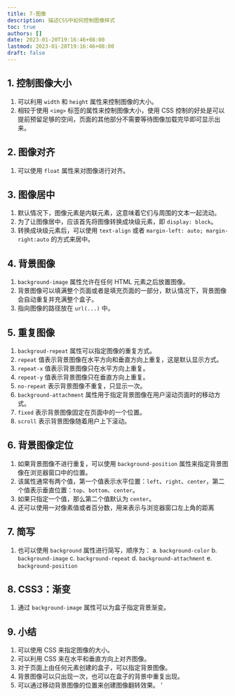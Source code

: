 ```yaml
---
title: 7-图像
description: 描述CSS中如何控制图像样式
toc: true
authors: []
date: 2023-01-20T19:16:46+08:00
lastmod: 2023-01-20T19:16:46+08:00
draft: false
---
```


## 1. 控制图像大小

1. 可以利用 `width` 和 `height` 属性来控制图像的大小。
2. 相较于使用 `<img>` 标签的属性来控制图像大小，使用 CSS 控制的好处是可以提前预留足够的空间，页面的其他部分不需要等待图像加载完毕即可显示出来。


## 2. 图像对齐

1. 可以使用 `float` 属性来对图像进行对齐。

## 3. 图像居中

1. 默认情况下，图像元素是内联元素，这意味着它们与周围的文本一起流动。
2. 为了让图像居中，应该首先将图像转换成块级元素，即 `display: block`。
3. 转换成块级元素后，可以使用 `text-align` 或者 `margin-left: auto; margin-right:auto` 的方式来居中。

## 4. 背景图像

1. `background-image` 属性允许在任何 HTML 元素之后放置图像。
2. 背景图像可以填满整个页面或者是填充页面的一部分，默认情况下，背景图像会自动重复并充满整个盒子。
3. 指向图像的路径放在 `url(...)` 中。

## 5. 重复图像

1. `backgroud-repeat` 属性可以指定图像的重复方式。
2. `repeat` 值表示背景图像在水平方向和垂直方向上重复，这是默认显示方式。
3. `repeat-x` 值表示背景图像只在水平方向上重复。
4. `repeat-y` 值表示背景图像只在垂直方向上重复。
5. `no-repeat` 表示背景图像不重复，只显示一次。
6. `background-attachment` 属性用于指定背景图像在用户滚动页面时的移动方式。 
7. `fixed` 表示背景图像固定在页面中的一个位置。
8. `scroll` 表示背景图像随着用户上下滚动。

## 6. 背景图像定位

1. 如果背景图像不进行重复，可以使用 `background-position` 属性来指定背景图像在浏览器窗口中的位置。
2. 该属性通常有两个值，第一个值表示水平位置：`left`、`right`、`center`，第二个值表示垂直位置：`top`、`bottom`、`center`。
3. 如果只指定一个值，那么第二个值默认为 `center`。
4. 还可以使用一对像素值或者百分数，用来表示与浏览器窗口左上角的距离

## 7. 简写

1. 也可以使用 `background` 属性进行简写，顺序为：
    a. `background-color`
    b. `background-image`
    c. `background-repeat`
    d. `background-attachment`
    e. `background-position`


## 8. CSS3：渐变

1. 通过 `background-image` 属性可以为盒子指定背景渐变。


## 9. 小结

1. 可以使用 CSS 来指定图像的大小。
2. 可以利用 CSS 来在水平和垂直方向上对齐图像。
3. 对于页面上由任何元素创建的盒子，可以指定背景图像。
4. 背景图像可以只出现一次，也可以在盒子的背景中重复出现。
5. 可以通过移动背景图像的位置来创建图像翻转效果。
’